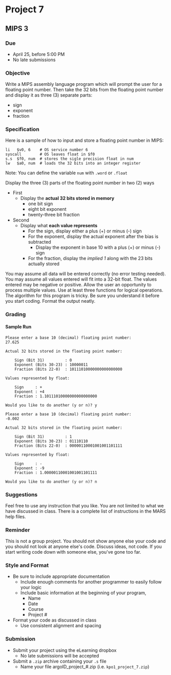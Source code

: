 # Project 7

## MIPS 3

### Due
* April 25, before 5:00 PM
* No late submissions

### Objective
Write a MIPS assembly language program which will prompt the user for a 
floating point number. Then take the 32 bits from the floating point number
and display it as three (3) separate parts:
* sign
* exponent
* fraction

### Specification
Here is a sample of how to input and store a floating point number in MIPS:
```
li   $v0, 6    # OS service number 6
syscall        # OS leaves float in $f0
s.s  $f0, num  # stores the sigle precision float in num
lw   $a0, num  # loads the 32 bits into an integer register
```
Note: You can define the variable `num` with `.word` or `.float`

Display the three (3) parts of the floating point number in two (2) ways
* First
   * Display the **actual 32 bits stored in memory**
      * one bit sign
      * eight bit exponent
      * twenty-three bit fraction
* Second
   * Display what **each value represents**
      * For the sign, display either a plus (+) or minus (-) sign
      * For the exponent, display the actual exponent after the bias is 
subtracted
         * Display the exponent in base 10 with a plus (+) or minus (-) sign
      * For the fraction, display the _implied 1_ along with the 23 bits 
actually stored

You may assume all data will be entered correctly (no error testing needed). You 
may assume all values entered will fit into a 32-bit float. The values entered 
may be negative or positive. Allow the user an opportunity to process multiple 
values. Use at least three functions for logical operations. The algorithm for this 
program is tricky. Be sure you understand it before you start coding. Format the 
output neatly.

### Grading
#### Sample Run
```
Please enter a base 10 (decimal) floating point number:
27.625

Actual 32 bits stored in the floating point number:

    Sign (Bit 31)         : 0
    Exponent (Bits 30-23) : 10000011  
    Fraction (Bits 22-0)  : 10111010000000000000000

Values represented by float:

    Sign     : +
    Exponent : +4
    Fraction : 1.10111010000000000000000

Would you like to do another (y or n)? y

Please enter a base 10 (decimal) floating point number:
-0.002

Actual 32 bits stored in the floating point number:

    Sign (Bit 31)         : 1
    Exponent (Bits 30-23) : 01110110   
    Fraction (Bits 22-0)  : 00000110001001001101111

Values represented by float:

    Sign     : -
    Exponent : -9
    Fraction : 1.00000110001001001101111

Would you like to do another (y or n)? n
```

### Suggestions
Feel free to use any instruction that you like. You are not limited to what we
have discussed in class. There is a complete list of instructions in the MARS
help files.

### Reminder
This is not a group project. You should not show anyone else your code and you 
should not look at anyone else's code. Discuss ideas, not code. If you start
writing code down with someone else, you've gone too far.

### Style and Format
* Be sure to include appropriate documentation
    * Include enough comments for another programmer to easily follow your logic
    * Include basic information at the beginning of your program,
        * Name
        * Date
        * Course
        * Project #
* Format your code as discussed in class
    * Use consistent alignment and spacing

### Submission
* Submit your project using the eLearning dropbox
  * No late submissions will be accepted
* Submit a `.zip` archive containing your `.s` file
  * Name your file argoID_project_#.zip (i.e. `kpo1_project_7.zip`)
